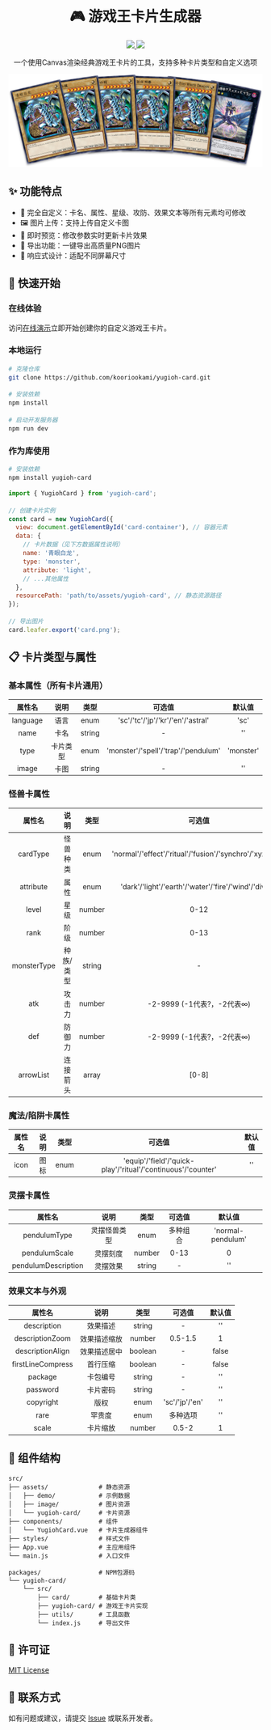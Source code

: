 <h1 align="center">🎮 游戏王卡片生成器</h1>

<p align="center">
  <a href="https://www.npmjs.org/package/yugioh-card">
    <img src="https://img.shields.io/npm/v/yugioh-card.svg">
  </a>
  <a href="LICENSE">
    <img src="https://img.shields.io/badge/License-MIT-yellow.svg">
  </a>
</p>

<p align="center">一个使用Canvas渲染经典游戏王卡片的工具，支持多种卡片类型和自定义选项</p>

<p align="center">
  <img src="src/assets/image/banner.jpg">
</p>

## ✨ 功能特点

- 🎨 完全自定义：卡名、属性、星级、攻防、效果文本等所有元素均可修改
- 🖼️ 图片上传：支持上传自定义卡图
- 📝 即时预览：修改参数实时更新卡片效果
- 💾 导出功能：一键导出高质量PNG图片
- 📱 响应式设计：适配不同屏幕尺寸

## 🚀 快速开始

### 在线体验

访问[在线演示](https://kooriookami.github.io/yugioh-card/)立即开始创建你的自定义游戏王卡片。

### 本地运行

```bash
# 克隆仓库
git clone https://github.com/kooriookami/yugioh-card.git

# 安装依赖
npm install

# 启动开发服务器
npm run dev
```

### 作为库使用

```bash
# 安装依赖
npm install yugioh-card
```

```javascript
import { YugiohCard } from 'yugioh-card';

// 创建卡片实例
const card = new YugiohCard({
  view: document.getElementById('card-container'), // 容器元素
  data: {
    // 卡片数据（见下方数据属性说明）
    name: '青眼白龙',
    type: 'monster',
    attribute: 'light',
    // ...其他属性
  },
  resourcePath: 'path/to/assets/yugioh-card', // 静态资源路径
});

// 导出图片
card.leafer.export('card.png');
```

## 📋 卡片类型与属性

### 基本属性（所有卡片通用）

| 属性名       | 说明     | 类型     | 可选值                          | 默认值 |
|:----------:|:-------:|:-------:|:------------------------------:|:-----:|
| language   | 语言     | enum    | 'sc'/'tc'/'jp'/'kr'/'en'/'astral' | 'sc'  |
| name       | 卡名     | string  | -                              | ''    |
| type       | 卡片类型  | enum    | 'monster'/'spell'/'trap'/'pendulum' | 'monster' |
| image      | 卡图     | string  | -                              | ''    |

### 怪兽卡属性

| 属性名       | 说明     | 类型     | 可选值                          | 默认值 |
|:----------:|:-------:|:-------:|:------------------------------:|:-----:|
| cardType   | 怪兽种类  | enum    | 'normal'/'effect'/'ritual'/'fusion'/'synchro'/'xyz'/'link' | 'normal' |
| attribute  | 属性     | enum    | 'dark'/'light'/'earth'/'water'/'fire'/'wind'/'divine' | 'dark' |
| level      | 星级     | number  | 0-12                           | 0     |
| rank       | 阶级     | number  | 0-13                           | 0     |
| monsterType| 种族/类型 | string  | -                              | ''    |
| atk        | 攻击力   | number  | -2-9999 (-1代表?，-2代表∞)        | 0     |
| def        | 防御力   | number  | -2-9999 (-1代表?，-2代表∞)        | 0     |
| arrowList  | 连接箭头 | array   | [0-8]                          | []    |

### 魔法/陷阱卡属性

| 属性名 | 说明   | 类型   | 可选值                                              | 默认值 |
|:----:|:-----:|:-----:|:--------------------------------------------------:|:-----:|
| icon | 图标   | enum  | 'equip'/'field'/'quick-play'/'ritual'/'continuous'/'counter' | ''    |

### 灵摆卡属性

| 属性名              | 说明       | 类型     | 可选值 | 默认值            |
|:-----------------:|:---------:|:-------:|:-----:|:----------------:|
| pendulumType      | 灵摆怪兽类型 | enum    | 多种组合 | 'normal-pendulum' |
| pendulumScale     | 灵摆刻度    | number  | 0-13  | 0                |
| pendulumDescription | 灵摆效果  | string  | -     | ''               |

### 效果文本与外观

| 属性名             | 说明       | 类型     | 可选值                | 默认值  |
|:----------------:|:---------:|:-------:|:--------------------:|:------:|
| description      | 效果描述    | string  | -                    | ''     |
| descriptionZoom  | 效果描述缩放 | number  | 0.5-1.5              | 1      |
| descriptionAlign | 效果描述居中 | boolean | -                    | false  |
| firstLineCompress| 首行压缩    | boolean | -                    | false  |
| package          | 卡包编号    | string  | -                    | ''     |
| password         | 卡片密码    | string  | -                    | ''     |
| copyright        | 版权       | enum    | 'sc'/'jp'/'en'       | ''     |
| rare             | 罕贵度     | enum    | 多种选项               | ''     |
| scale            | 卡片缩放    | number  | 0.5-2                | 1      |

## 🧩 组件结构

```
src/
├── assets/              # 静态资源
│   ├── demo/            # 示例数据
│   ├── image/           # 图片资源
│   └── yugioh-card/     # 卡片资源
├── components/          # 组件
│   └── YugiohCard.vue   # 卡片生成器组件
├── styles/              # 样式文件
├── App.vue              # 主应用组件
└── main.js              # 入口文件

packages/                # NPM包源码
└── yugioh-card/
    └── src/
        ├── card/        # 基础卡片类
        ├── yugioh-card/ # 游戏王卡片实现
        ├── utils/       # 工具函数
        └── index.js     # 导出文件
```

## 📄 许可证

[MIT License](LICENSE)

## 📧 联系方式

如有问题或建议，请提交 [Issue](https://github.com/kooriookami/yugioh-card/issues) 或联系开发者。
